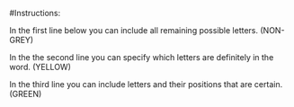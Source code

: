 #Instructions:

In the first line below you can include all remaining possible letters. (NON-GREY)

In the the second line you can specify which letters are definitely in the word. (YELLOW)

In the third line you can include letters and their positions that are certain. (GREEN)

